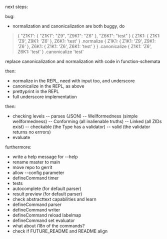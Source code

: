 next steps:

bug:
- normalization and canonicalization are both buggy, do
> { "Z1K1": { "Z1K1": "Z9", "Z9K1": "Z6" }, "Z6K1": "test" }
{ Z1K1: { Z1K1: 'Z9', Z9K1: 'Z6' }, Z6K1: 'test' }
> .normalize
{
  Z1K1: { Z1K1: 'Z9', Z9K1: 'Z6' },
  Z6K1: { Z1K1: 'Z6', Z6K1: 'test' }
}
> .canonicalize
{ Z1K1: 'Z6', Z6K1: 'test' }
> .canonicalize
'test'

replace canonicalization and normalization with code in function-schemata

then:
- normalize in the REPL, need with input too, and underscore
- canonicalize in the REPL, as above
- prettyprint in the REPL
- full underscore implementation

then:
- checking levels
-- parses (JSON)
-- Wellformedness (simple wellformedness)
-- Conforming (all inalienable truths)
-- Linked (all ZIDs exist)
-- checkable (the Type has a validator)
-- valid (the validator returns no errrors)
- evaluate

furthermore:
- write a help message for --help
- rename master to main
- move repo to gerrit
- allow --config parameter
- defineCommand timer
- tests
- autocomplete (for default parser)
- result preview (for default parser)
- check abstracttext capabilities and learn
- defineCommand parser
- defineCommand writer
- defineCommand reload labelmap
- defineCommand set evaluator
- what about i18n of the commands?
- check if FUTURE_README and README align
